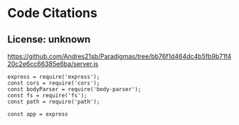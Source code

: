 # Code Citations

## License: unknown
https://github.com/Andres21sb/Paradigmas/tree/bb76f1d464dc4b5fb9b71f420c2e6cc66385e6ba/server.js

```
express = require('express');
const cors = require('cors');
const bodyParser = require('body-parser');
const fs = require('fs');
const path = require('path');

const app = express
```


